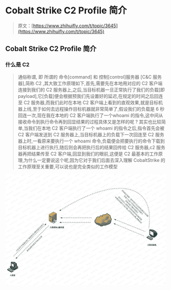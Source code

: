 # Cobalt Strike C2 Profile 简介

> 原文：[https://www.zhihuifly.com/t/topic/3645](https://www.zhihuifly.com/t/topic/3645)

## Cobalt Strike C2 Profile 简介

### 什么是 C2

> 通俗称谓, 即 所谓的 命令[command] 和 控制[control]服务器 [C&C 服务器],简称 C2 ,其大致工作原理如下,首先,需要先在本地用对应的 C2 客户端连接到我们的 C2 服务器上,之后,当目标机器一旦正常执行了我们的负载[即 payload],它[负载]便会根据预我们先设置好的延迟,在规定的时间之后回连至 C2 服务器,而我们此时在本地 C2 客户端上看到的直观效果,就是目标机器上线,至于如何去远程操作目标机器就非常简单了,假设我们的负载是 6 秒回连一次,现在我在本地的 C2 客户端执行了一个whoami 的指令,这中间从接收命令到执行命令再到回显结果的过程具体又是怎样的呢 ? 其实也比较简单,当我们在本地 C2 客户端执行了一个 whoami 的指令之后,指令首先会被 C2 客户端发送到 C2 服务器上,当目标机器上的负载下一次回连至 C2 服务器上时,一看原来要执行一个 whoami 命令,负载便会把要执行的命令下载到目标机器上进行执行,随后则会再把执行后的结果回传给 C2 服务器,c2 服务器再把结果传至 C2 客户端,回显到我们的眼前,这便是 C2 最基本的工作原理,为什么一定要说这个呢,因为它对于我们后面去深入理解 CobaltStrike 的工作原理至关重要,可以说也是完全类似的工作模型

![image](img/60dae781328e58943687f313bfc955e6.png)